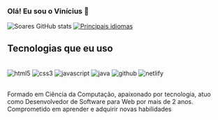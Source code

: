 ###  Olá! Eu sou o Vinícius 👋



![ Soares GitHub stats ](https://github-readme-stats.vercel.app/api?username=viniciussilvaspw&show_icons=true&theme=transparent)
[![ Principais idiomas ](https://github-readme-stats.vercel.app/api/top-langs/?username=viniciussilvaspw)](https://github.com/anuraghazra/github-readme-stats)
##  Tecnologias que eu uso
<div style="display: inline_block"><br/>
<img aLign="center" alt="html5" src="https://img.shields.io/badge/HTML5-E34F26?style=for-the-badge&logo=html5&logoColor=white"/>
<img aLign="center" alt="css3" src="https://img.shields.io/badge/CSS3-1572B6?style=for-the-badge&logo=css3&logoColor=white"/>
<img aLign="center" alt="javascript" src="https://img.shields.io/badge/JavaScript-F7DF1E?style=for-the-badge&logo=javascript&logoColor=black"/>
<img aLign="center" alt="java" src="https://img.shields.io/badge/Java-ED8B00?style=for-the-badge&logo=openjdk&logoColor=white"/>
<img aLign="center" alt="github" src="https://img.shields.io/badge/GitHub-100000?style=for-the-badge&logo=github&logoColor=white"/>
<img aLign="center" alt="netlify" src="https://img.shields.io/badge/Netlify-00C7B7?style=for-the-badge&logo=netlify&logoColor=white"/>

</div> <br/>

Formado em Ciência da Computação, apaixonado por tecnologia, atuo como Desenvolvedor de Software para Web por mais de 2 anos.<br/>
Comprometido em aprender e adquirir novas habilidades
